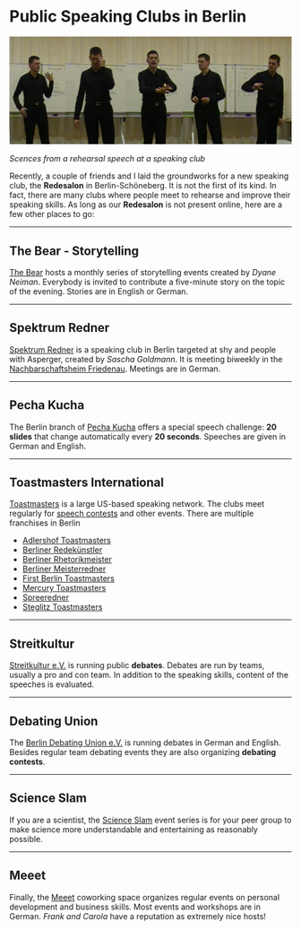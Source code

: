 
# Public Speaking Clubs in Berlin

![rehearsal speech at a speaking club](images/rehearsal_speech_scenes.png)

*Scences from a rehearsal speech at a speaking club*

Recently, a couple of friends and I laid the groundworks for a new speaking club, the **Redesalon** in Berlin-Schöneberg. It is not the first of its kind. In fact, there are many clubs where people meet to rehearse and improve their speaking skills. As long as our **Redesalon** is not present online, here are a few other places to go:

----

## The Bear - Storytelling

[The Bear](http://thebear-storytelling.de/) hosts a monthly series of storytelling events created by *Dyane Neiman*. Everybody is invited to contribute a five-minute story on the topic of the evening. Stories are in English or German.

----

## Spektrum Redner

[Spektrum Redner](http://spektrum-redner.de/) is a speaking club in Berlin targeted at shy and people with Asperger, created by *Sascha Goldmann*. It is meeting biweekly in the [Nachbarschaftsheim Friedenau](http://www.nbhs.de). Meetings are in German.

----

## Pecha Kucha

The Berlin branch of [Pecha Kucha](http://pechakucha.de/berlin/) offers a special speech challenge: **20 slides** that change automatically every **20 seconds**. Speeches are given in German and English.

----

## Toastmasters International

[Toastmasters](http://www.toastmasters.org) is a large US-based speaking network. The clubs meet regularly for [speech contests](http://www.divisionc.de/) and other events. There are multiple franchises in Berlin

* [Adlershof Toastmasters](http://adlershof-toastmasters.de/)
* [Berliner Redekünstler](http://www.berliner-redekuenstler.de)
* [Berliner Rhetorikmeister](http://berliner-rhetorikmeister.de)
* [Berliner Meisterredner](http://www.meisterredner.org)
* [First Berlin Toastmasters](http://www.fbtm.org)
* [Mercury Toastmasters](http://www.mercury-toastmasters-berlin.de)
* [Spreeredner](http://www.spreeredner.de)
* [Steglitz Toastmasters](http://www.steglitz-toastmasters.de)

----

## Streitkultur

[Streitkultur e.V.](http://streitkultur-berlin.net/) is running public **debates**. Debates are run by teams, usually a pro and con team. In addition to the speaking skills, content of the speeches is evaluated.

----

## Debating Union

The [Berlin Debating Union e.V.](http://www.debating.de/) is running debates in German and English. Besides regular team debating events they are also organizing **debating contests**.

----

## Science Slam

If you are a scientist, the [Science Slam](http://www.scienceslam.de/) event series is for your peer group to make science more understandable and entertaining as reasonably possible.

----

## Meeet

Finally, the [Meeet](http://meeet.de/) coworking space organizes regular events on personal development and business skills. Most events and workshops are in German. *Frank and Carola* have a reputation as extremely nice hosts!
